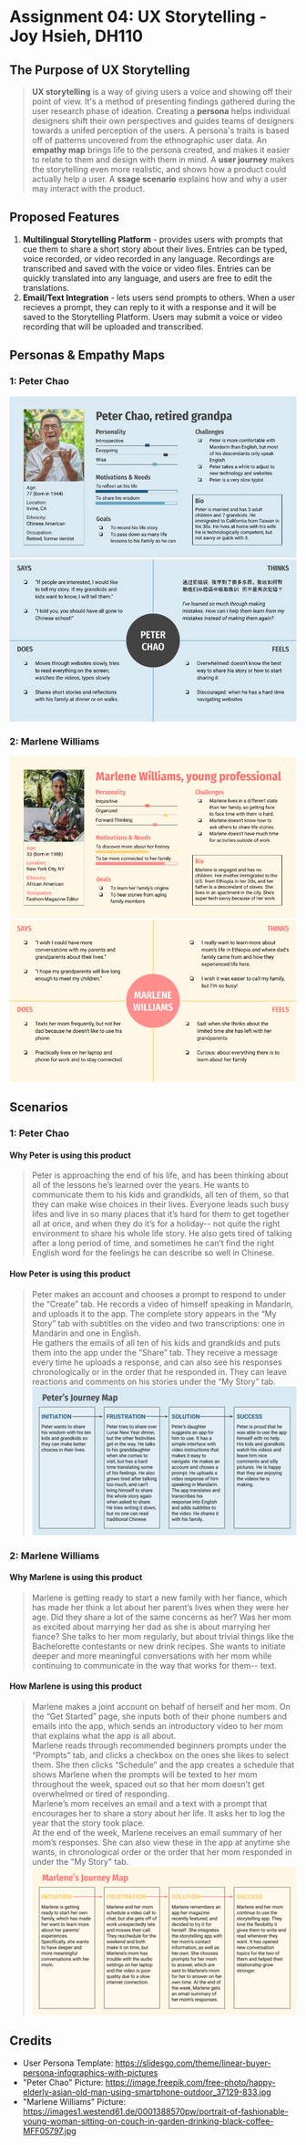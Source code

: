 # Assignment 04: UX Storytelling - Joy Hsieh, DH110
## The Purpose of UX Storytelling
> **UX storytelling** is a way of giving users a voice and showing off their point of view. It's a method of presenting findings gathered during the user research phase of ideation.
Creating a **persona** helps individual designers shift their own perspectives and guides teams of designers towards a unifed perception of the users. A persona's traits is based off of patterns uncovered from the ethnographic user data.
An **empathy map** brings life to the persona created, and makes it easier to relate to them and design with them in mind.
A **user journey** makes the storytelling even more realistic, and shows how a product could actually help a user.
A **ssage scenario** explains how and why a user may interact with the product.

## Proposed Features
1. **Multilingual Storytelling Platform** - provides users with prompts that cue them to share a short story about their lives. Entries can be typed, voice recorded, or video recorded in any language. Recordings are transcribed and saved with the voice or video files. Entries can be quickly translated into any language, and users are free to edit the translations.
2. **Email/Text Integration** - lets users send prompts to others. When a user recieves a prompt, they can reply to it with a response and it will be saved to the Storytelling Platform. Users may submit a voice or video recording that will be uploaded and transcribed.

## Personas & Empathy Maps
### 1: Peter Chao
![Peter-Chao-Persona](Peter-Chao-Persona.png)
![Peter-Chao-Map](Peter-Chao-Map.png)
### 2: Marlene Williams
![Marlene-Williams-Persona](Marlene-Williams-Persona.png)
![Marlene-Williams-Map](Marlene-Williams-Map.png)

## Scenarios
### 1: Peter Chao
#### Why Peter is using this product
> Peter is approaching the end of his life, and has been thinking about all of the lessons he’s learned over the years. He wants to communicate them to his kids and grandkids, all ten of them, so that they can make wise choices in their lives. Everyone leads such busy lifes and live in so many places that it’s hard for them to get together all at once, and when they do it’s for a holiday-- not quite the right environment to share his whole life story. He also gets tired of talking after a long period of time, and sometimes he can’t find the right English word for the feelings he can describe so well in Chinese.
#### How Peter is using this product
>Peter makes an account and chooses a prompt to respond to under the “Create” tab. He records a video of himself speaking in Mandarin, and uploads it to the app. The complete story appears in the “My Story” tab with subtitles on the video and two transcriptions: one in Mandarin and one in English.  
He gathers the emails of all ten of his kids and grandkids and puts them into the app under the “Share” tab. They receive a message every time he uploads a response, and can also see his responses chronologically or in the order that he responded in. They can leave reactions and comments on his stories under the “My Story” tab. 
![Peter-Journey](Peter-Journey.png)
### 2: Marlene Williams
#### Why Marlene is using this product
> Marlene is getting ready to start a new family with her fiance, which has made her think a lot about her parent’s lives when they were her age. Did they share a lot of the same concerns as her? Was her mom as excited about marrying her dad as she is about marrying her fiance? She talks to her mom regularly, but about trivial things like the Bachelorette contestants or new drink recipes. She wants to initiate deeper and more meaningful conversations with her mom while continuing to communicate in the way that works for them-- text.
#### How Marlene is using this product
> Marlene makes a joint account on behalf of herself and her mom. On the “Get Started” page, she inputs both of their phone numbers and emails into the app, which sends an introductory video to her mom that explains what the app is all about.  
> Marlene reads through recommended beginners prompts under the “Prompts” tab, and clicks a checkbox on the ones she likes to select them. She then clicks “Schedule” and the app creates a schedule that shows Marlene when the prompts will be texted to her mom throughout the week, spaced out so that her mom doesn’t get overwhelmed or tired of responding.  
> Marlene’s mom receives an email and a text with a prompt that encourages her to share a story about her life. It asks her to log the year that the story took place.  
> At the end of the week, Marlene receives an email summary of her mom’s responses. She can also view these in the app at anytime she wants, in chronological order or the order that her mom responded in under the "My Story" tab.
![Marlene-Journey](Marlene-Journey.png)

## Credits
- User Persona Template: https://slidesgo.com/theme/linear-buyer-persona-infographics-with-pictures
- "Peter Chao" Picture: https://image.freepik.com/free-photo/happy-elderly-asian-old-man-using-smartphone-outdoor_37129-833.jpg
- "Marlene Williams" Picture: https://images1.westend61.de/0001388570pw/portrait-of-fashionable-young-woman-sitting-on-couch-in-garden-drinking-black-coffee-MFF05797.jpg
